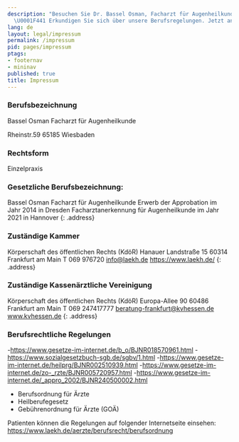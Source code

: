 ```yaml
---
description: "Besuchen Sie Dr. Bassel Osman, Facharzt für Augenheilkunde in Wiesbaden.
  \U0001F441️ Erkundigen Sie sich über unsere Berufsregelungen. Jetzt anrufen! \U0001F4DE"
lang: de
layout: legal/impressum
permalink: /impressum
pid: pages/impressum
ptags:
- footernav
- mininav
published: true
title: Impressum
---
```

### Berufsbezeichnung
Bassel Osman
Facharzt für Augenheilkunde

Rheinstr.59
65185 Wiesbaden

### Rechtsform
Einzelpraxis

### Gesetzliche Berufsbezeichnung:

Bassel Osman
Facharzt für Augenheilkunde
Erwerb der Approbation im Jahr 2014 in Dresden
Facharztanerkennung für Augenheilkunde im Jahr 2021 in Hannover
{: .address}

### Zuständige Kammer 

Körperschaft des öffentlichen Rechts (KdöR)
Hanauer Landstraße 15
60314 Frankfurt am Main
T 069 976720
info@laekh.de
https://www.laekh.de/
{: .address}

### Zuständige Kassenärztliche Vereinigung

Körperschaft des öffentlichen Rechts (KdöR)
Europa-Allee 90
60486 Frankfurt am Main
T 069 247417777
beratung-frankfurt@kvhessen.de
www.kvhessen.de
{: .address}

### Berufsrechtliche Regelungen
-https://www.gesetze-im-internet.de/b_o/BJNR018570961.html
-https://www.sozialgesetzbuch-sgb.de/sgbv/1.html
-https://www.gesetze-im-internet.de/heilprg/BJNR002510939.html
-https://www.gesetze-im-internet.de/zo-_rzte/BJNR005720957.html
-https://www.gesetze-im-internet.de/_appro_2002/BJNR240500002.html
- Berufsordnung für Ärzte
- Heilberufegesetz 
- Gebührenordnung für Ärzte (GOÄ)




Patienten können die Regelungen auf folgender Internetseite einsehen:
https://www.laekh.de/aerzte/berufsrecht/berufsordnung
